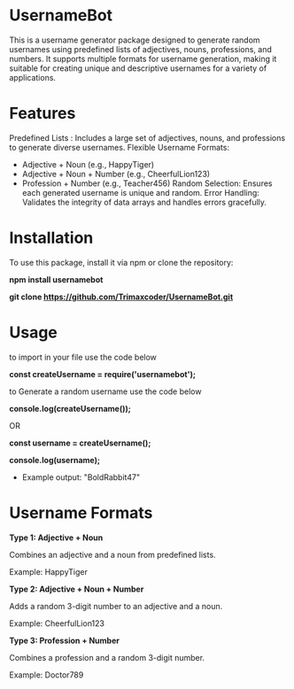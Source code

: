# UsernameBot
This is a username generator package designed to generate random usernames using predefined lists of adjectives, nouns, professions, and numbers. It supports multiple formats for username generation, making it suitable for creating unique and descriptive usernames for a variety of applications.

# Features
Predefined Lists : Includes a large set of adjectives, nouns, and professions to generate diverse usernames.
Flexible Username Formats:
- Adjective + Noun (e.g., HappyTiger)
- Adjective + Noun + Number (e.g., CheerfulLion123)
- Profession + Number (e.g., Teacher456)
Random Selection: Ensures each generated username is unique and random.
Error Handling: Validates the integrity of data arrays and handles errors gracefully.

# Installation
To use this package, install it via npm or clone the repository:

**npm install usernamebot**

**git clone https://github.com/Trimaxcoder/UsernameBot.git**

# Usage
to import in your file use the code below

**const createUsername = require('usernamebot');**

to Generate a random username use the code below

**console.log(createUsername());**

OR

**const username = createUsername();**

**console.log(username);**

- Example output: "BoldRabbit47"

# Username Formats
**Type 1: Adjective + Noun**

Combines an adjective and a noun from predefined lists.

Example: HappyTiger

**Type 2: Adjective + Noun + Number**

Adds a random 3-digit number to an adjective and a noun.

Example: CheerfulLion123

**Type 3: Profession + Number**

Combines a profession and a random 3-digit number.

Example: Doctor789